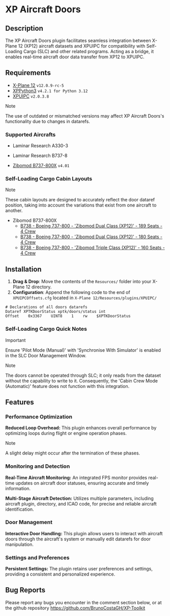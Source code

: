 # XP Aircraft Doors  
  
## Description  
  
The XP Aircraft Doors plugin facilitates seamless integration between X-Plane 12 (XP12) aircraft datasets and XPUIPC for compatibility with Self-Loading Cargo (SLC) and other related programs. Acting as a bridge, it enables real-time aircraft door data transfer from XP12 to XPUIPC.  
  
## Requirements  
  
- [X-Plane 12](https://www.x-plane.com/)  `v12.0.9-rc-5`  
- [XPPython3](https://xppython3.readthedocs.io/en/latest/)  `v4.2.1 for Python 3.12`  
- [XPUIPC](https://www.schiratti.com/xpuipc.html)  `v2.0.3.8`  
  
> [!NOTE]  
> The use of outdated or mismatched versions may affect XP Aircraft Doors's functionality due to changes in datarefs.  
  
### Supported Aircrafts  
 - Laminar Research A330-3  
 - Laminar Research B737-8  
   
 - [Zibomod B737-800X](https://forums.x-plane.org/index.php?/forums/forum/384-zibo-b738-800-modified/) `v4.01`  
  
### Self-Loading Cargo Cabin Layouts  
> [!NOTE]  
> These cabin layouts are designed to accurately reflect the door dataref position, taking into account the variations that exist from one aircraft to another.  
  
- Zibomod B737-800X  
    - [B738 - Boeing 737-800 - 'Zibomod Dual Class (XP12)' - 189 Seats - 4 Crew](https://www.selfloadingcargo.com/cabinlayouts/view/10435)  
    - [B738 - Boeing 737-800 - 'Zibomod Dual Class (XP12)' - 180 Seats - 4 Crew](https://www.selfloadingcargo.com/cabinlayouts/view/10445)  
    - [B738 - Boeing 737-800 - 'Zibomod Triple Class (XP12)' - 160 Seats - 4 Crew](https://www.selfloadingcargo.com/cabinlayouts/view/10429)  
  
## Installation  
  
1. **Drag & Drop**: Move the contents of the `Resources/` folder into your X-Plane 12 directory.  
2. **Configuration**: Append the following code to the end of `XPUIPCOffsets.cfg` located in `X-Plane 12/Resources/plugins/XPUIPC/`  
  
```  
# Declarations of all doors datarefs
Dataref XPTKDoorStatus xptk/doors/status int
Offset    0x3367    UINT8    1    rw    $XPTKDoorStatus
```  

### Self-Loading Cargo Quick Notes  
> [!IMPORTANT]  
> Ensure 'Pilot Mode (Manual)' with 'Synchronise With Simulator' is enabled in the SLC Door Management Window.  
  
> [!NOTE]  
> The doors cannot be operated through SLC; it only reads from the dataset without the capability to write to it. Consequently, the 'Cabin Crew Mode (Automatic)' feature does not function with this integration.  
  
## Features  
  
### Performance Optimization  
**Reduced Loop Overhead:** This plugin enhances overall performance by optimizing loops during flight or engine operation phases.  
  
> [!NOTE]  
> A slight delay might occur after the termination of these phases.  
  
### Monitoring and Detection  
**Real-Time Aircraft Monitoring:** An integrated FPS monitor provides real-time updates on aircraft door statuses, ensuring accurate and timely information.  
  
**Multi-Stage Aircraft Detection:** Utilizes multiple parameters, including aircraft plugin, directory, and ICAO code, for precise and reliable aircraft identification.  
  
### Door Management  
**Interactive Door Handling:** This plugin allows users to interact with aircraft doors through the aircraft's system or manually edit datarefs for door manipulation. 
  
### Settings and Preferences  
**Persistent Settings:** The plugin retains user preferences and settings, providing a consistent and personalized experience.  
  
## Bug Reports  
   Please report any bugs you encounter in the comment section below, or at the github repository <https://github.com/BrunoCostaGH/XP-Toolkit>  
